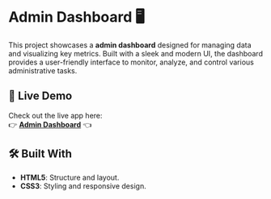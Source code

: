 # Admin Dashboard 🖥️

This project showcases a **admin dashboard** designed for managing data and visualizing key metrics. Built with a sleek and modern UI, the dashboard provides a user-friendly interface to monitor, analyze, and control various administrative tasks.

## 🚀 Live Demo

Check out the live app here:  
👉 **[Admin Dashboard](https://vertskater.github.io/dashboard/)** 👈

## 🛠️ Built With

- **HTML5**: Structure and layout.
- **CSS3**: Styling and responsive design.

